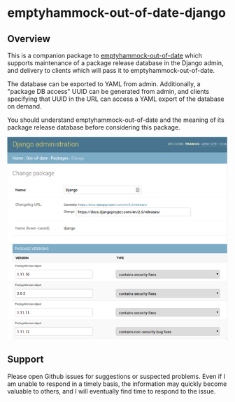 # emptyhammock-out-of-date-django

## Overview

This is a companion package to [emptyhammock-out-of-date](https://github.com/trawick/emptyhammock-out-of-date)
which supports maintenance of a package release database in the Django admin,
and delivery to clients which will pass it to emptyhammock-out-of-date.

The database can be exported to YAML from admin.  Additionally, a "package DB
access" UUID can be generated from admin, and clients specifying that UUID in
the URL can access a YAML export of the database on demand.

You should understand emptyhammock-out-of-date and the meaning of its
package release database before considering this package.

![Sample view in Django admin](/docs/Django-admin-image.png?raw=true "Sample view")

## Support

Please open Github issues for suggestions or suspected problems.  Even if I am
unable to respond in a timely basis, the information may quickly become valuable
to others, and I will eventually find time to respond to the issue.
